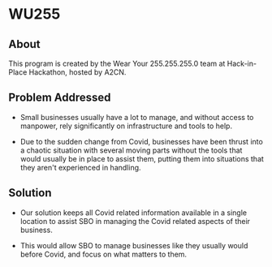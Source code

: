 # WU255

## About

This program is created by the Wear Your 255.255.255.0 team at Hack-in-Place Hackathon, hosted by A2CN.

## Problem Addressed

- Small businesses usually have a lot to manage, and without access to manpower, rely significantly on infrastructure and tools to help.

- Due to the sudden change from Covid, businesses have been thrust into a chaotic situation with several moving parts without the tools that would usually be in place to assist them, putting them into situations that they aren't experienced in handling.

## Solution

- Our solution keeps all Covid related information available in a single location to assist SBO in managing the Covid related aspects of their business.

- This would allow SBO to manage businesses like they usually would before Covid, and focus on what matters to them.
